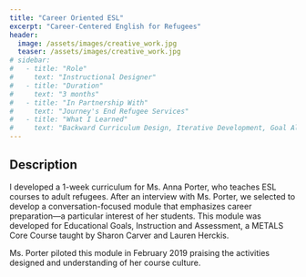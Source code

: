 ```yaml
---
title: "Career Oriented ESL"
excerpt: "Career-Centered English for Refugees"
header:
  image: /assets/images/creative_work.jpg
  teaser: /assets/images/creative_work.jpg
# sidebar:
#   - title: "Role"
#     text: "Instructional Designer"
#   - title: "Duration"
#     text: "3 months"
#   - title: "In Partnership With"
#     text: "Journey's End Refugee Services"
#   - title: "What I Learned"
#     text: "Backward Curriculum Design, Iterative Development, Goal Alignment" 
---
```


## Description
I developed a 1-week curriculum for Ms. Anna Porter, who teaches ESL courses to adult refugees. After an interview with Ms. Porter, we selected to develop a conversation-focused module that emphasizes career preparation—a particular interest of her students. This module was developed for Educational Goals, Instruction and Assessment, a METALS Core Course taught by Sharon Carver and Lauren Herckis. 

Ms. Porter piloted this module in February 2019 praising the activities designed and understanding of her course culture. 

<!-- # Phase 1: Research

# Phase 2: Synthesis

# Phase 3: Ideation

# Phase 4: Prototyping

# Conclusion -->